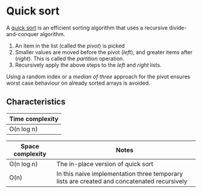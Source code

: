 # Quick sort
A [quick sort](https://en.wikipedia.org/wiki/Quick_sort) is an efficient sorting algorithm that uses a recursive divide-and-conquer algorithm.

1. An item in the list (called the _pivot_) is picked
1. Smaller values are moved before the pivot (_left_), and greater items after (_right_). This is called the _partition_ operation.
1. Recursively apply the above steps to the _left_ and _right_ lists.

Using a random index or a _median of three_ approach for the pivot ensures worst case behaviour on already sorted arrays is avoided.

## Characteristics
|Time complexity
|-
|O(n log n)

|Space complexity |Notes
|- |-
|O(n log n) |The in-place version of quick sort
|O(n)       |In this naive implementation three temporary lists are created and concatenated recursively
